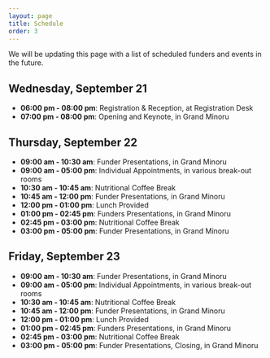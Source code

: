 ```yaml
---
layout: page
title: Schedule
order: 3
---
```


We will be updating this page with a list of scheduled funders and events in the future.


## Wednesday, September 21

* **06:00 pm - 08:00 pm**: Registration & Reception, at Registration Desk
* **07:00 pm - 08:00 pm**: Opening and Keynote, in Grand Minoru

## Thursday, September 22

* **09:00 am - 10:30 am**: Funder Presentations, in Grand Minoru
* **09:00 am - 05:00 pm**: Individual Appointments, in various break-out rooms
* **10:30 am - 10:45 am**: Nutritional Coffee Break
* **10:45 am - 12:00 pm**: Funder Presentations, in Grand Minoru
* **12:00 pm - 01:00 pm**: Lunch Provided
* **01:00 pm - 02:45 pm**: Funders Presentations, in Grand Minoru
* **02:45 pm - 03:00 pm**: Nutritional Coffee Break
* **03:00 pm - 05:00 pm**: Funder Presentations, in Grand Minoru

## Friday, September 23

* **09:00 am - 10:30 am**: Funder Presentations, in Grand Minoru
* **09:00 am - 05:00 pm**: Individual Appointments, in various break-out rooms
* **10:30 am - 10:45 am**: Nutritional Coffee Break
* **10:45 am - 12:00 pm**: Funder Presentations, in Grand Minoru
* **12:00 pm - 01:00 pm**: Lunch Provided
* **01:00 pm - 02:45 pm**: Funders Presentations, in Grand Minoru
* **02:45 pm - 03:00 pm**: Nutritional Coffee Break
* **03:00 pm - 05:00 pm**: Funder Presentations, Closing, in Grand Minoru
